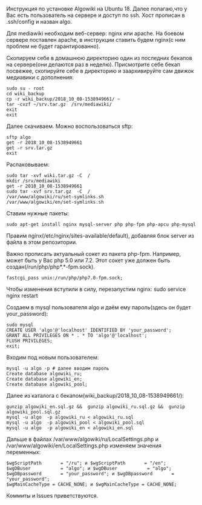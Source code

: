 Инструкция по установке Algowiki на Ubuntu 18. Далее полагаю,что у Вас есть пользователь на сервере и доступ по ssh. Хост прописан в .ssh/config и назван algo.  

Для mediawiki необходим веб-сервер: nginx или apache. На боевом сервере поставлен apache, в инструкции ставить будем nginx(c ним проблем не будет гарантированно).

Скопируем себе в домашнюю директорию один из последних бекапов на сервере(они делаются раз в неделю). Присмотрите себе бекап посвежее, скопируйте себе в директорию и заархивируйте сам движок медиавики с дополнения:

	sudo su - root
	cd wiki_backup
	cp -r wiki_backup/2018_10_08-1538949661/ ~
	tar -cvzf ~/srv.tar.gz  /srv/mediawiki/
	exit
	exit

Далее скачиваем. Можно воспользоваться sftp:

	sftp algo
	get -r 2018_10_08-1538949661
	get -r srv.tar.gz
	exit

Распаковываем:

	sudo tar -xvf wiki.tar.gz -C  /
	mkdir /srv/mediawiki
	get -r 2018_10_08-1538949661
	sudo tar -xvf srv.tar.gz  -C  /
	/var/www/algowiki/ru/set-symlinks.sh 	
	/var/www/algowiki/en/set-symlinks.sh 	

Ставим нужные пакеты:

	sudo apt-get install nginx mysql-server php php-fpm php-apcu php-mysql

Правим  nginx(/etc/nginx/sites-available/default), добавляя блок server из файла в этом репозитории.

Важно прописать актуальный сокет из пакета php-fpm.
Например, может быть у Вас php 5.0 или 7.2. Этот сокет уже должен быть создан(/run/php/php*.*-fpm.sock). 

	fastcgi_pass unix:/run/php/php7.0-fpm.sock;

Чтобы изменения вступили в силу, перезапустим nginx:
	sudo service nginx restart

Создаем в mysql пользователя algo и даём ему пароль(здесь он будет your_password):

	sudo mysql
	CREATE USER 'algo'@'localhost' IDENTIFIED BY 'your_password';
	GRANT ALL PRIVILEGES ON * . * TO 'algo'@'localhost';
	FLUSH PRIVILEGES;
	exit;

Входим под новым пользователем:

	mysql -u algo -p # далее вводим пароль
    Create database algowiki_ru;
	Create database algowiki_en;
	Create database algowiki_pool;

Далее из каталога с бекапом(wiki_backup/2018_10_08-1538949661/):

	gunzip algowiki_en.sql.gz &&  gunzip algowiki_ru.sql.gz &&  gunzip algowiki_pool.sql.gz  
	mysql -u algo  -p algowiki_ru < algowiki_ru.sql
	mysql -u algo  -p algowiki_pool < algowiki_pool.sql
	mysql -u algo  -p algowiki_en < algowiki_en.sql

Дальше в файлах /var/www/algowiki/ru/LocalSettings.php и /var/www/algowiki/en/LocalSettings.php изменяем значения переменных:

	$wgScriptPath       = "/ru"; и $wgScriptPath       = "/en";
	$wgDBuser           = "algo"; и $wgDBuser           = "algo";
	$wgDBpassword       = "your_password"; и $wgDBpassword       = "your_password";
	$wgMainCacheType = CACHE_NONE; и $wgMainCacheType = CACHE_NONE;


Коммиты и Issues приветcтвуются.
